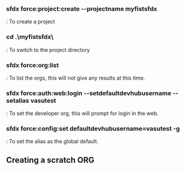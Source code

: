 ### sfdx force:project:create --projectname myfistsfdx  
: To create a project

### cd .\myfistsfdx\  
: To switch to the project directory

### sfdx force:org:list  
: To list the orgs, this will not give any results at this time. 

### sfdx force:auth:web:login --setdefaultdevhubusername --setalias vasutest  
: To set the developer org, this will prompt for login in the web. 

### sfdx force:config:set defaultdevhubusername=vasutest -g
: To set the alias as the global default.

## Creating a scratch ORG

### 